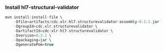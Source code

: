 

### Install hl7-structural-validator

```scala
mvn install:install-file \
    -Dfile=artifacts/cdc.xlr.hl7.structurevalidator-assembly-0.3.1.jar \
    -DgroupId=cdc.xlr.structurevalidator \
    -DartifactId=cdc-xlr-hl7-structurevalidator \
    -Dversion=0.3.1 \
    -Dpackaging=jar \
    -DgeneratePom=true
```


